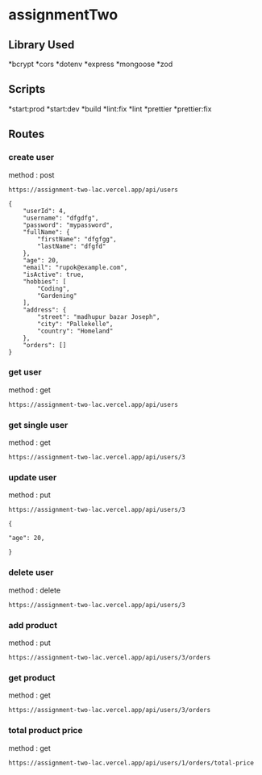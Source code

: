 # assignmentTwo

## Library Used

*bcrypt
*cors
*dotenv
*express
*mongoose
*zod

## Scripts

*start:prod
*start:dev
*build
*lint:fix
*lint
*prettier
\*prettier:fix

## Routes

### create user

method : post

```
https://assignment-two-lac.vercel.app/api/users
```

```
{
    "userId": 4,
    "username": "dfgdfg",
    "password": "mypassword",
    "fullName": {
        "firstName": "dfgfgg",
        "lastName": "dfgfd"
    },
    "age": 20,
    "email": "rupok@example.com",
    "isActive": true,
    "hobbies": [
        "Coding",
        "Gardening"
    ],
    "address": {
        "street": "madhupur bazar Joseph",
        "city": "Pallekelle",
        "country": "Homeland"
    },
    "orders": []
}
```

### get user

method : get

```
https://assignment-two-lac.vercel.app/api/users

```

### get single user

method : get

```
https://assignment-two-lac.vercel.app/api/users/3
```

### update user

method : put

```
https://assignment-two-lac.vercel.app/api/users/3
```

```
{

"age": 20,

}
```

### delete user

method : delete

```
https://assignment-two-lac.vercel.app/api/users/3
```

### add product

method : put

```
https://assignment-two-lac.vercel.app/api/users/3/orders
```

### get product

method : get

```
https://assignment-two-lac.vercel.app/api/users/3/orders
```

### total product price

method : get

```
https://assignment-two-lac.vercel.app/api/users/1/orders/total-price
```
